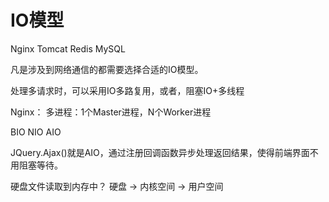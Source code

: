 # IO模型

Nginx
Tomcat
Redis
MySQL

凡是涉及到网络通信的都需要选择合适的IO模型。

处理多请求时，可以采用IO多路复用，或者，阻塞IO+多线程

Nginx：
多进程：1个Master进程，N个Worker进程

BIO
NIO
AIO

JQuery.Ajax()就是AIO，通过注册回调函数异步处理返回结果，使得前端界面不用阻塞等待。




硬盘文件读取到内存中？
硬盘 -> 内核空间 -> 用户空间

